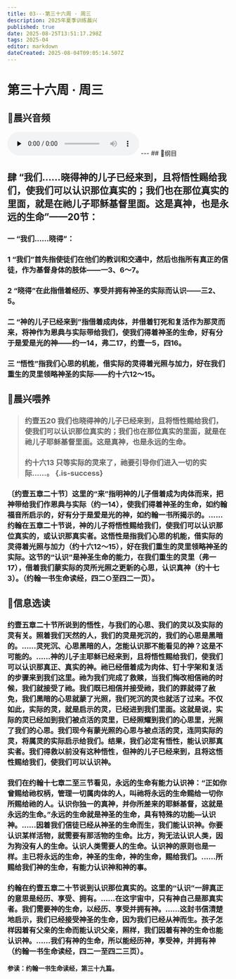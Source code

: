 ```yaml
---
title: 03---第三十六周 · 周三
description: 2025年夏季训练晨兴
published: true
date: 2025-08-25T13:51:17.298Z
tags: 2025-04
editor: markdown
dateCreated: 2025-08-04T09:05:14.507Z
---
```


# 第三十六周 · 周三
## 🎵晨兴音频
<audio id="audio" controls="" preload="none">
      <source id="mp3" src="/2025-04/week12/week36day3.mp3">
</audio>
---
## 📖纲目

## 肆    “我们……晓得神的儿子已经来到，且将悟性赐给我们，使我们可以认识那位真实的；我们也在那位真实的里面，就是在祂儿子耶稣基督里面。这是真神，也是永远的生命”——20节：

### 一    “我们……晓得”：

### 1    “我们”首先指使徒们在他们的教训和交通中，然后也指所有真正的信徒，作为基督身体的肢体——一3、6～7。

### 2    “晓得”在此指借着经历、享受并拥有神圣的实际而认识——三2、5。

### 二    “神的儿子已经来到”指借着成肉体，并借着钉死和复活作为那灵而来，将神作为恩典与实际带给我们，使我们得着神圣的生命，好有分于是爱是光的神——约一14，弗二17，约壹一5，四16。

### 三    “悟性”指我们心思的机能，借实际的灵得着光照与加力，好在我们重生的灵里领略神圣的实际——约十六12～15。

## 📖晨兴喂养

>### **约壹五20    我们也晓得神的儿子已经来到，且将悟性赐给我们，使我们可以认识那位真实的；我们也在那位真实的里面，就是在祂儿子耶稣基督里面。这是真神，也是永远的生命。**
>
>### **约十六13    只等实际的灵来了，祂要引导你们进入一切的实际……。** {.is-success}

### 〔约壹五章二十节〕这里的“来”指明神的儿子借着成为肉体而来，把神带给我们作恩典与实际（约一14），使我们得着神圣的生命，如约翰福音所启示的，好有分于是爱是光的神，如约翰一书所揭示的。……约翰在五章二十节说，神的儿子将悟性赐给我们，使我们可以认识那位真实的，或认识那真实者。这悟性是指我们心思的机能，借实际的灵得着光照与加力（约十六12～15），好在我们重生的灵里领略神圣的实际。这节的“认识”是神圣生命的能力，在我们重生的灵里（弗一17），借着我们蒙实际的灵所光照之更新的心思，认识真神（约十七3）。（约翰一书生命读经，四二○至四二一页）。

## 📖信息选读

### 约壹五章二十节所说到的悟性，与我们的心思、我们的灵以及实际的灵有关。照着我们天然的人，我们的灵是死沉的，我们的心思是黑暗的。……灵死沉、心思黑暗的人，怎能认识那不能看见的神？这是不可能的。……神的儿子主耶稣已经来到，且将悟性赐给我们，使我们可以认识那真正、真实的神。祂已经借着成为肉体、钉十字架和复活的步骤来到我们这里。祂为我们完成了救赎，当我们悔改相信祂的时候，我们就接受了祂。我们既已相信并接受祂，我们的罪就得了赦免，我们黑暗的心思就蒙了光照，我们死沉的灵也就活了过来。不仅如此，实际的灵，就是启示的灵，已经进到我们里面。这就是说，实际的灵已经加到我们被点活的灵里，已经照耀到我们的心思里，光照了我们的心思。我们现今有蒙光照的心思与被点活的灵，连同实际的灵，将属灵的实际启示给我们。结果，我们必定有悟性，能认识那真实者。我们得救以前没有这种悟性，但神的儿子已经来到，且将这悟性赐给我们，使我们可以认识神。

### 我们在约翰十七章二至三节看见，永远的生命有能力认识神：“正如你曾赐给祂权柄，管理一切属肉体的人，叫祂将永远的生命赐给一切你所赐给祂的人。认识你独一的真神，并你所差来的耶稣基督，这就是永远的生命。”永远的生命就是神圣的生命，具有特殊的功能—认识神。……因着我们信徒已经从神圣的生命而生，我们能认识神。你要认识某样活物，就需要有那活物的生命。比方，狗无法认识人类，因为狗没有人的生命。认识人类需要人的生命。认识神的原则也是一样。主已将永远的生命，神圣的生命，神的生命，赐给我们。……所赐给我们神的生命，有能力认识神和神的事。

### 约翰在约壹五章二十节说到认识那位真实的。这里的“认识”一辞真正的意思是经历、享受、拥有。……在这宇宙中，只有神自己是那真实者。我们需要神的生命，以经历、享受并拥有神。……这封书信清楚地启示，我们已经接受神圣的生命，因为我们已经从神而生。孩子怎样因着有父亲的生命而能认识父亲，照样，我们因着有神的生命也能认识神。……我们有神的生命，所以能经历神，享受神，并拥有神（约翰一书生命读经，四二一至四二三页）。

**参读：约翰一书生命读经，第三十九篇。**
<!-- Google tag (gtag.js) -->
<script async src="https://www.googletagmanager.com/gtag/js?id=G-1P8709Z16T"></script>
<script>
  window.dataLayer = window.dataLayer || [];
  function gtag(){dataLayer.push(arguments);}
  gtag('js', new Date());

  gtag('config', 'G-1P8709Z16T');
</script>